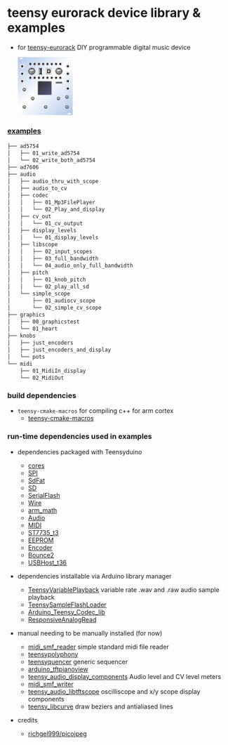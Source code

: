 # teensy eurorack device library & examples 
* for [teensy-eurorack](https://github.com/newdigate/teensy-eurorack) DIY programmable digital music device

  <img src='https://github.com/newdigate/teensy-eurorack/raw/master/hardware/images/teensy-eurorack.svg' width='125px'/>

### [examples](examples)
```
├── ad5754
│   ├── 01_write_ad5754
│   └── 02_write_both_ad5754
├── ad7606
├── audio
│   ├── audio_thru_with_scope
│   ├── audio_to_cv
│   ├── codec
│   │   ├── 01_Mp3FilePlayer
│   │   └── 02_Play_and_display
│   ├── cv_out
│   │   └── 01_cv_output
│   ├── display_levels
│   │   └── 01_display_levels
│   ├── libscope
│   │   ├── 02_input_scopes
│   │   ├── 03_full_bandwidth
│   │   └── 04_audio_only_full_bandwidth
│   ├── pitch
│   │   ├── 01_knob_pitch
│   │   └── 02_play_all_sd
│   └── simple_scope
│       ├── 01_audiocv_scope
│       └── 02_simple_cv_scope
├── graphics
│   ├── 00_graphicstest
│   └── 01_heart
├── knobs
│   ├── just_encoders
│   ├── just_encoders_and_display
│   └── pots
└── midi
    ├── 01_MidiIn_display
    └── 02_MidiOut
```

### build dependencies
* ```teensy-cmake-macros``` for compiling c++ for arm cortex
  * [teensy-cmake-macros](https://github.com/newdigate/teensy-cmake-macros)

### run-time dependencies used in examples
* dependencies packaged with Teensyduino
  * [cores](https://github.com/PaulStoffregen/cores.git)
  * [SPI](https://github.com/PaulStoffregen/SPI.git)
  * [SdFat](https://github.com/greiman/SdFat.git) 
  * [SD](https://github.com/PaulStoffregen/SD.git)
  * [SerialFlash](https://github.com/PaulStoffregen/SerialFlash.git)
  * [Wire](https://github.com/PaulStoffregen/Wire.git)
  * [arm_math](https://github.com/PaulStoffregen/arm_math.git)
  * [Audio](https://github.com/PaulStoffregen/Audio.git)
  * [MIDI](https://github.com/PaulStoffregen/MIDI)
  * [ST7735_t3](https://github.com/PaulStoffregen/ST7735_t3.git)
  * [EEPROM](https://github.com/PaulStoffregen/EEPROM.git)
  * [Encoder](https://github.com/PaulStoffregen/Encoder.git)
  * [Bounce2](https://github.com/thomasfredericks/Bounce2.git)
  * [USBHost_t36](https://github.com/PaulStoffregen/USBHost_t36.git)

* dependencies installable via Arduino library manager
  * [TeensyVariablePlayback](https://github.com/newdigate/teensy-variable-playback.git) variable rate .wav and .raw audio sample playback
  * [TeensySampleFlashLoader](https://github.com/newdigate/teensy-sample-flashloader.git)
  * [Arduino_Teensy_Codec_lib](https://github.com/FrankBoesing/Arduino-Teensy-Codec-lib.git)
  * [ResponsiveAnalogRead](https://github.com/dxinteractive/ResponsiveAnalogRead.git)

* manual needing to be manually installed (for now)
  * [midi_smf_reader](https://github.com/newdigate/midi-smf-reader.git) simple standard midi file reader 
  * [teensypolyphony](https://github.com/newdigate/teensy-polyphony.git)
  * [teensyquencer](https://github.com/newdigate/teensy-quencer.git) generic sequencer
  * [arduino_tftpianoview](https://github.com/newdigate/arduino-tftpianoview.git)
  * [teensy_audio_display_components](https://github.com/newdigate/teensy-audio-display-components.git) Audio level and CV level meters 
  * [midi_smf_writer](https://github.com/newdigate/midi-smf-writer.git)
  * [teensy_audio_libtftscope](https://github.com/newdigate/teensy-audio-libtftscope) oscilliscope and x/y scope display components
  * [teensy_libcurve](https://github.com/newdigate/teensy-libcurve.git) draw beziers and antialiased lines

* credits 
  * [richgel999/picojpeg](https://github.com/richgel999/picojpeg)
